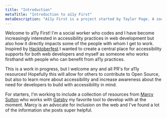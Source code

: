 ```yaml
---
title: "Introduction"
metaTitle: "Introduction to a11y First"
metaDescription: "A11y First is a project started by Taylor Page. A social worker who codes and works with individuals diagnosed with a developmental disability. This site is meant to be a resource for both developers and individuals and families who live with a disability that impacts their ability to access and enjoy the web."
---
```


Welcome to a11y First! I'm a social worker who codes and I have become increasingly interested in accessibility practices in web development but also how it directly impacts some of the people with whom I get to work. Inspired by [Hacktoberfest](https://hacktoberfest.digitalocean.com/) I wanted to create a central place for accessibility supports for both web developers and myself as someone who works firsthand with people who can benefit from a11y practices.

This is a work in progress, but I welcome any and all PR's for a11y resources! Hopefully this will allow for others to contribute to Open Source, but also to learn more about accessibility and increase awareness about the need for developers to build with accessibility in mind.

For starters, I'm working to include a collection of resources from [Marcy Sutton](https://marcysutton.com/) who works with [Gatsby](https://www.gatsbyjs.org/) my favorite tool to develop with at the moment. Marcy is an advocate for inclusion on the web and I've found a lot of the information she posts super helpful.
